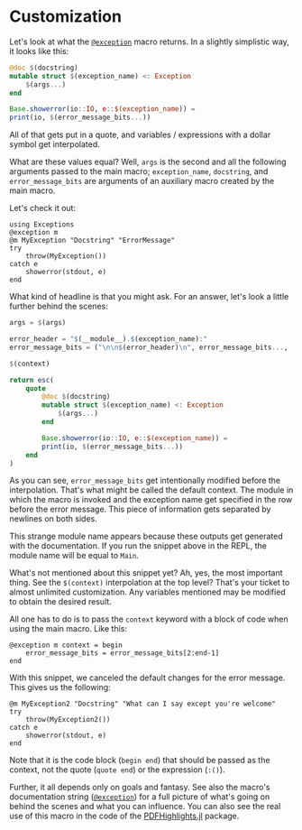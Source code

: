 # Customization

Let's look at what the [`@exception`](@ref) macro returns. In a slightly simplistic way,
it looks like this:

```julia
@doc $(docstring)
mutable struct $(exception_name) <: Exception
    $(args...)
end

Base.showerror(io::IO, e::$(exception_name)) =
print(io, $(error_message_bits...))
```

All of that gets put in a quote, and variables / expressions with a dollar symbol get
interpolated.

What are these values equal? Well, `args` is the second and all the following arguments
passed to the main macro; `exception_name`, `docstring`, and `error_message_bits` are
arguments of an auxiliary macro created by the main macro.

Let's check it out:

```@example context
using Exceptions
@exception m
@m MyException "Docstring" "ErrorMessage"
try
    throw(MyException())
catch e
    showerror(stdout, e)
end
```

What kind of headline is that you might ask. For an answer, let's look a little further
behind the scenes:

```julia
args = $(args)

error_header = "$(__module__).$(exception_name):"
error_message_bits = ("\n\n$(error_header)\n", error_message_bits..., '\n')

$(context)

return esc(
    quote
        @doc $(docstring)
        mutable struct $(exception_name) <: Exception
            $(args...)
        end

        Base.showerror(io::IO, e::$(exception_name)) =
        print(io, $(error_message_bits...))
    end
)
```

As you can see, `error_message_bits` get intentionally modified before the interpolation.
That's what might be called the default context. The module in which the macro is invoked
and the exception name get specified in the row before the error message. This piece of
information gets separated by newlines on both sides.

This strange module name appears because these outputs get generated with the documentation.
If you run the snippet above in the REPL, the module name will be equal to `Main`.

What's not mentioned about this snippet yet? Ah, yes, the most important thing. See the
`$(context)` interpolation at the top level? That's your ticket to almost unlimited
customization. Any variables mentioned may be modified to obtain the desired result.

All one has to do is to pass the `context` keyword with a block of code when using the
main macro. Like this:

```@example context
@exception m context = begin
    error_message_bits = error_message_bits[2:end-1]
end
```

With this snippet, we canceled the default changes for the error message. This gives us the
following:

```@example context
@m MyException2 "Docstring" "What can I say except you're welcome"
try
    throw(MyException2())
catch e
    showerror(stdout, e)
end
```

Note that it is the code block (`begin end`) that should be passed as the context,
not the quote (`quote end`) or the expression (`:()`).

Further, it all depends only on goals and fantasy. See also the macro's documentation
string ([`@exception`](@ref)) for a full picture of what's going on behind the scenes
and what you can influence. You can also see the real use of this macro in the code of the
[PDFHighlights.jl](https://github.com/paveloom-j/PDFHighlights.jl/blob/master/src/Exceptions/Exceptions.jl)
package.
